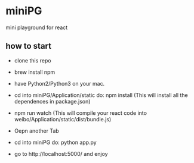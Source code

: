 # miniPG
mini playground for react

## how to start
- clone this repo
- brew install npm
- have Python2/Python3 on your mac.

- cd into miniPG/Application/static   do: npm install  (This will install all the dependences in package.json)
- npm run watch  (This will compile your react code into weibo/Application/static/dist/bundle.js)
- Oepn another Tab
- cd into miniPG   do: python app.py
- go to http://localhost:5000/ and enjoy

